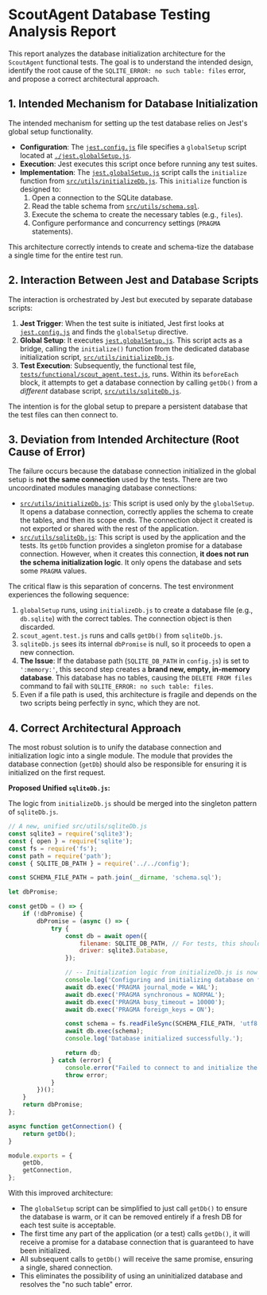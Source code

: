 # ScoutAgent Database Testing Analysis Report

This report analyzes the database initialization architecture for the `ScoutAgent` functional tests. The goal is to understand the intended design, identify the root cause of the `SQLITE_ERROR: no such table: files` error, and propose a correct architectural approach.

## 1. Intended Mechanism for Database Initialization

The intended mechanism for setting up the test database relies on Jest's global setup functionality.

- **Configuration**: The [`jest.config.js`](jest.config.js:10) file specifies a `globalSetup` script located at [`./jest.globalSetup.js`](jest.globalSetup.js).
- **Execution**: Jest executes this script once before running any test suites.
- **Implementation**: The [`jest.globalSetup.js`](jest.globalSetup.js:5) script calls the `initialize` function from [`src/utils/initializeDb.js`](src/utils/initializeDb.js). This `initialize` function is designed to:
    1.  Open a connection to the SQLite database.
    2.  Read the table schema from [`src/utils/schema.sql`](src/utils/schema.sql).
    3.  Execute the schema to create the necessary tables (e.g., `files`).
    4.  Configure performance and concurrency settings (`PRAGMA` statements).

This architecture correctly intends to create and schema-tize the database a single time for the entire test run.

## 2. Interaction Between Jest and Database Scripts

The interaction is orchestrated by Jest but executed by separate database scripts:

1.  **Jest Trigger**: When the test suite is initiated, Jest first looks at [`jest.config.js`](jest.config.js) and finds the `globalSetup` directive.
2.  **Global Setup**: It executes [`jest.globalSetup.js`](jest.globalSetup.js). This script acts as a bridge, calling the `initialize()` function from the dedicated database initialization script, [`src/utils/initializeDb.js`](src/utils/initializeDb.js).
3.  **Test Execution**: Subsequently, the functional test file, [`tests/functional/scout_agent.test.js`](tests/functional/scout_agent.test.js), runs. Within its `beforeEach` block, it attempts to get a database connection by calling `getDb()` from a *different* database script, [`src/utils/sqliteDb.js`](src/utils/sqliteDb.js).

The intention is for the global setup to prepare a persistent database that the test files can then connect to.

## 3. Deviation from Intended Architecture (Root Cause of Error)

The failure occurs because the database connection initialized in the global setup is **not the same connection** used by the tests. There are two uncoordinated modules managing database connections:

-   [`src/utils/initializeDb.js`](src/utils/initializeDb.js): This script is used only by the `globalSetup`. It opens a database connection, correctly applies the schema to create the tables, and then its scope ends. The connection object it created is not exported or shared with the rest of the application.
-   [`src/utils/sqliteDb.js`](src/utils/sqliteDb.js): This script is used by the application and the tests. Its `getDb` function provides a singleton promise for a database connection. However, when it creates this connection, **it does not run the schema initialization logic**. It only opens the database and sets some `PRAGMA` values.

The critical flaw is this separation of concerns. The test environment experiences the following sequence:

1.  `globalSetup` runs, using `initializeDb.js` to create a database file (e.g., `db.sqlite`) with the correct tables. The connection object is then discarded.
2.  `scout_agent.test.js` runs and calls `getDb()` from `sqliteDb.js`.
3.  `sqliteDb.js` sees its internal `dbPromise` is null, so it proceeds to open a new connection.
4.  **The Issue**: If the database path (`SQLITE_DB_PATH` in `config.js`) is set to `':memory:'`, this second step creates a **brand new, empty, in-memory database**. This database has no tables, causing the `DELETE FROM files` command to fail with `SQLITE_ERROR: no such table: files`.
5.  Even if a file path is used, this architecture is fragile and depends on the two scripts being perfectly in sync, which they are not.

## 4. Correct Architectural Approach

The most robust solution is to unify the database connection and initialization logic into a single module. The module that provides the database connection (`getDb`) should also be responsible for ensuring it is initialized on the first request.

**Proposed Unified `sqliteDb.js`:**

The logic from `initializeDb.js` should be merged into the singleton pattern of `sqliteDb.js`.

```javascript
// A new, unified src/utils/sqliteDb.js
const sqlite3 = require('sqlite3');
const { open } = require('sqlite');
const fs = require('fs');
const path = require('path');
const { SQLITE_DB_PATH } = require('../../config');

const SCHEMA_FILE_PATH = path.join(__dirname, 'schema.sql');

let dbPromise;

const getDb = () => {
    if (!dbPromise) {
        dbPromise = (async () => {
            try {
                const db = await open({
                    filename: SQLITE_DB_PATH, // For tests, this should be a file path, e.g., './test.db'
                    driver: sqlite3.Database,
                });

                // -- Initialization logic from initializeDb.js is now here --
                console.log('Configuring and initializing database on first connection...');
                await db.exec('PRAGMA journal_mode = WAL');
                await db.exec('PRAGMA synchronous = NORMAL');
                await db.exec('PRAGMA busy_timeout = 10000');
                await db.exec('PRAGMA foreign_keys = ON');

                const schema = fs.readFileSync(SCHEMA_FILE_PATH, 'utf8');
                await db.exec(schema);
                console.log('Database initialized successfully.');

                return db;
            } catch (error) {
                console.error("Failed to connect to and initialize the database:", error);
                throw error;
            }
        })();
    }
    return dbPromise;
};

async function getConnection() {
    return getDb();
}

module.exports = {
    getDb,
    getConnection,
};
```

With this improved architecture:
- The `globalSetup` script can be simplified to just call `getDb()` to ensure the database is warm, or it can be removed entirely if a fresh DB for each test suite is acceptable.
- The first time any part of the application (or a test) calls `getDb()`, it will receive a promise for a database connection that is guaranteed to have been initialized.
- All subsequent calls to `getDb()` will receive the same promise, ensuring a single, shared connection.
- This eliminates the possibility of using an uninitialized database and resolves the "no such table" error.